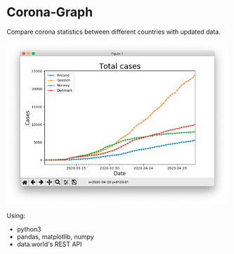 # Corona-Graph
Compare corona statistics between different countries with updated data.

![graph](total_cases.png)

Using:
* python3
* pandas, matplotlib, numpy
* data.world's REST API
